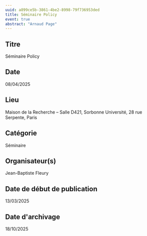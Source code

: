 ```yaml
---
uuid: a899ce5b-3861-4be2-8998-79f736953ded
title: Séminaire Policy
event: true
abstract: "Arnaud Page"
---
```



## Titre

 Séminaire Policy


## Date

 08/04/2025

## Lieu

 Maison de la Recherche –  Salle D421, Sorbonne Université, 28 rue Serpente, Paris

## Catégorie

 Séminaire

## Organisateur(s)
Jean-Baptiste Fleury


## Date de début de publication

 13/03/2025

## Date d'archivage

 18/10/2025
